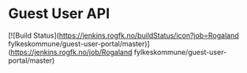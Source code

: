 # Guest User API

[![Build Status](https://jenkins.rogfk.no/buildStatus/icon?job=Rogaland fylkeskommune/guest-user-portal/master)](https://jenkins.rogfk.no/job/Rogaland fylkeskommune/guest-user-portal/master)